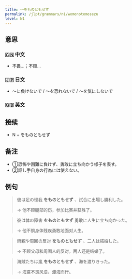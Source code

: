 ```yaml
---
title: 〜をものともせず
permalink: /jlpt/grammars/n1/womonotomosezu
level: N1
---
```


## 意思

### 🇨🇳 中文

- 不畏...；不顾...

### 🇯🇵 日文

- 〜に負けないで / 〜を恐れないで / 〜を気にしないで

### 🇬🇧 英文


## 接续

- N + をものともせず

## 备注

- ①恐怖や困難に負けず、勇敢に立ち向かう様子を表す。
- ②話し手自身の行為には使えない。

## 例句

> 彼は足の怪我 **をものともせず** 、試合に出場し勝利した。
>
> → 他不顾腿部的伤，参加比赛并获胜了。

> 彼は体の障害 **をものともせず** 勇敢に人生に立ち向かった。
>
> → 他不惧身体残疾勇敢地面对人生。

> 両親や周囲の反対 **をものともせず** 、二人は結婚した。
>
> → 不顾父母和周围人的反对，两人还是结婚了。

> 海賊たちは嵐 **をものともせず** 、海を渡りきった。
>
> → 海盗不畏风浪，渡海而行。

